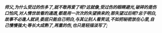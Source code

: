 ***师父,为什么受过的伤多了,就不敢再爱了呢?这就像,受过伤的眼睛避光,破碎的是伤口怕风,对人情世故看的通透,都是用一次次的失望换来的;那失望过后呢?总于明白,故事不必逢人就讲,委屈只能自己明白,与其让别人看笑话,不如把秘密放在心里,自己慢慢强大;等长大成熟了,再重的伤,也只是轻描淡写了;***
